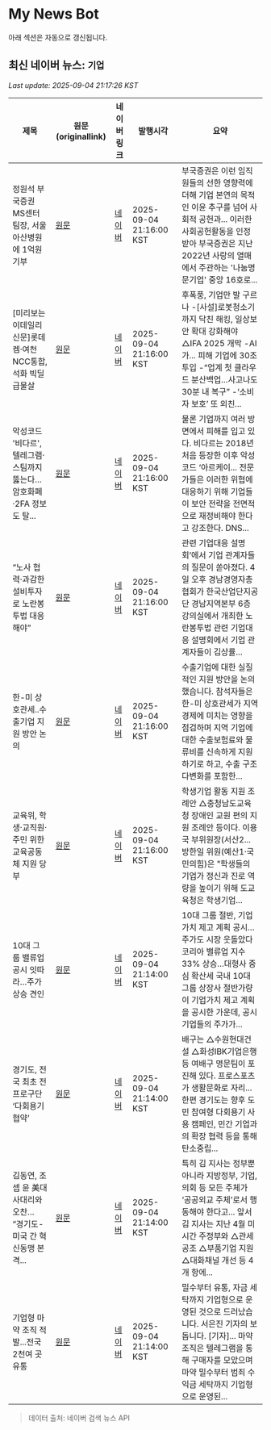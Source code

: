 # My News Bot

아래 섹션은 자동으로 갱신됩니다.

<!-- NEWS:START -->
## 최신 네이버 뉴스: `기업`
_Last update: 2025-09-04 21:17:26 KST_

| 제목 | 원문(originallink) | 네이버 링크 | 발행시각 | 요약 |
|---|---|---|---|---|
| 정원석 부국증권 MS센터 팀장, 서울아산병원에 1억원 기부 | [원문](http://www.bizwnews.com/news/articleView.html?idxno=110895) | [네이버](http://www.bizwnews.com/news/articleView.html?idxno=110895) | 2025-09-04 21:16:00 KST | 부국증권은 이런 임직원들의 선한 영향력에 더해 기업 본연의 목적인 이윤 추구를 넘어 사회적 공헌과... 이러한 사회공헌활동을 인정 받아 부국증권은 지난 2022년 사랑의 열매에서 주관하는 '나눔명문기업' 중앙 16호로... |
| [미리보는 이데일리 신문]롯데켐·여천NCC통합, 석화 빅딜 급물살 | [원문](http://www.edaily.co.kr/news/newspath.asp?newsid=04739606642296840) | [네이버](https://n.news.naver.com/mnews/article/018/0006107339?sid=101) | 2025-09-04 21:16:00 KST | 후폭풍, 기업만 발 구르나 -[사설]로봇청소기까지 닥친 해킹, 일상보안 확대 강화해야 △IFA 2025 개막 -AI가... 피해 기업에 30조 투입 -“업계 첫 클라우드 분산백업…사고나도 30분 내 복구” -‘소비자 보호’ 또 외친... |
| 악성코드 '비다르', 텔레그램·스팀까지 뚫는다…암호화폐·2FA 정보도 탈... | [원문](https://www.tokenpost.kr/news/tech/282939) | [네이버](https://www.tokenpost.kr/news/tech/282939) | 2025-09-04 21:16:00 KST | 물론 기업까지 여러 방면에서 피해를 입고 있다. 비다르는 2018년 처음 등장한 이후 악성코드 ‘아르케이... 전문가들은 이러한 위협에 대응하기 위해 기업들이 보안 전략을 전면적으로 재정비해야 한다고 강조한다. DNS... |
| “노사 협력·과감한 설비투자로 노란봉투법 대응해야” | [원문](http://www.knnews.co.kr/news/articleView.php?idxno=1469600) | [네이버](http://www.knnews.co.kr/news/articleView.php?idxno=1469600) | 2025-09-04 21:16:00 KST | 관련 기업대응 설명회’에서 기업 관계자들의 질문이 쏟아졌다. 4일 오후 경남경영자총협회가 한국산업단지공단 경남지역본부 6층 강의실에서 개최한 노란봉투법 관련 기업대응 설명회에서 기업 관계자들이 김상률... |
| 한-미 상호관세..수출기업 지원 방안 논의 | [원문](https://www.tbc.co.kr/news/view?pno=20250904151455AE09718&id=198821) | [네이버](https://www.tbc.co.kr/news/view?pno=20250904151455AE09718&id=198821) | 2025-09-04 21:16:00 KST | 수출기업에 대한 실질적인 지원 방안을 논의했습니다. 참석자들은 한-미 상호관세가 지역 경제에 미치는 영향을 점검하며 지역 기업에 대한 수출보험료와 물류비를 신속하게 지원하기로 하고, 수출 구조 다변화를 포함한... |
| 교육위, 학생·교직원·주민 위한 교육공동체 지원 당부 | [원문](https://www.ccdailynews.com/news/articleView.html?idxno=2365796) | [네이버](https://www.ccdailynews.com/news/articleView.html?idxno=2365796) | 2025-09-04 21:16:00 KST | 학생기업 활동 지원 조례안 △충청남도교육청 장애인 교원 편의 지원 조례안 등이다. 이용국 부위원장(서산2... 방한일 위원(예산1·국민의힘)은 "학생들의 기업가 정신과 진로 역량을 높이기 위해 도교육청은 학생기업... |
| 10대 그룹 밸류업 공시 잇따라…주가 상승 견인 | [원문](http://www.mhj21.com/169187) | [네이버](http://www.mhj21.com/169187) | 2025-09-04 21:14:00 KST | 10대 그룹 절반, 기업가치 제고 계획 공시…주가도 시장 웃돌았다 코리아 밸류업 지수 33% 상승…대형사 중심 확산세 국내 10대 그룹 상장사 절반가량이 기업가치 제고 계획을 공시한 가운데, 공시 기업들의 주가가... |
| 경기도, 전국 최초 전 프로구단 ‘다회용기 협약’ | [원문](http://www.mhj21.com/169189) | [네이버](http://www.mhj21.com/169189) | 2025-09-04 21:14:00 KST | 배구는 △수원현대건설 △화성IBK기업은행 등 여배구 명문팀이 포진해 있다. 프로스포츠가 생활문화로 자리... 한편 경기도는 향후 도민 참여형 다회용기 사용 캠페인, 민간 기업과의 확장 협력 등을 통해 탄소중립... |
| 김동연, 조셉 윤 美대사대리와 오찬… “경기도-미국 간 혁신동맹 본격... | [원문](http://www.mhj21.com/169188) | [네이버](http://www.mhj21.com/169188) | 2025-09-04 21:14:00 KST | 특히 김 지사는 정부뿐 아니라 지방정부, 기업, 의회 등 모든 주체가 ‘공공외교 주체’로서 행동해야 한다고... 앞서 김 지사는 지난 4월 미시간 주정부와 △관세 공조 △부품기업 지원 △대화채널 개선 등 4개 항에... |
| 기업형 마약 조직 적발...전국 2천여 곳 유통 | [원문](https://www.tbc.co.kr/news/view?pno=20250904104837AE09705&id=198814) | [네이버](https://www.tbc.co.kr/news/view?pno=20250904104837AE09705&id=198814) | 2025-09-04 21:14:00 KST | 밀수부터 유통, 자금 세탁까지 기업형으로 운영된 것으로 드러났습니다. 서은진 기자의 보돕니다. [기자]... 마약 조직은 텔레그램을 통해 구매자를 모았으며 마약 밀수부터 범죄 수익금 세탁까지 기업형으로 운영된... |

> 데이터 출처: 네이버 검색 뉴스 API
<!-- NEWS:END -->
